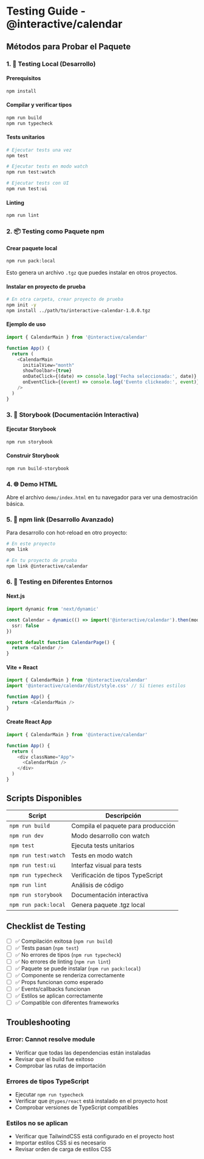 # Testing Guide - @interactive/calendar

## Métodos para Probar el Paquete

### 1. 🔧 Testing Local (Desarrollo)

#### Prerequisitos
```bash
npm install
```

#### Compilar y verificar tipos
```bash
npm run build
npm run typecheck
```

#### Tests unitarios
```bash
# Ejecutar tests una vez
npm test

# Ejecutar tests en modo watch
npm run test:watch

# Ejecutar tests con UI
npm run test:ui
```

#### Linting
```bash
npm run lint
```

### 2. 📦 Testing como Paquete npm

#### Crear paquete local
```bash
npm run pack:local
```
Esto genera un archivo `.tgz` que puedes instalar en otros proyectos.

#### Instalar en proyecto de prueba
```bash
# En otra carpeta, crear proyecto de prueba
npm init -y
npm install ../path/to/interactive-calendar-1.0.0.tgz
```

#### Ejemplo de uso
```typescript
import { CalendarMain } from '@interactive/calendar'

function App() {
  return (
    <CalendarMain
      initialView="month"
      showToolbar={true}
      onDateClick={(date) => console.log('Fecha seleccionada:', date)}
      onEventClick={(event) => console.log('Evento clickeado:', event)}
    />
  )
}
```

### 3. 📖 Storybook (Documentación Interactiva)

#### Ejecutar Storybook
```bash
npm run storybook
```

#### Construir Storybook
```bash
npm run build-storybook
```

### 4. 🌐 Demo HTML

Abre el archivo `demo/index.html` en tu navegador para ver una demostración básica.

### 5. 🔗 npm link (Desarrollo Avanzado)

Para desarrollo con hot-reload en otro proyecto:

```bash
# En este proyecto
npm link

# En tu proyecto de prueba
npm link @interactive/calendar
```

### 6. 📱 Testing en Diferentes Entornos

#### Next.js
```typescript
import dynamic from 'next/dynamic'

const Calendar = dynamic(() => import('@interactive/calendar').then(mod => ({ default: mod.CalendarMain })), {
  ssr: false
})

export default function CalendarPage() {
  return <Calendar />
}
```

#### Vite + React
```typescript
import { CalendarMain } from '@interactive/calendar'
import '@interactive/calendar/dist/style.css' // Si tienes estilos

function App() {
  return <CalendarMain />
}
```

#### Create React App
```typescript
import { CalendarMain } from '@interactive/calendar'

function App() {
  return (
    <div className="App">
      <CalendarMain />
    </div>
  )
}
```

## Scripts Disponibles

| Script | Descripción |
|--------|-------------|
| `npm run build` | Compila el paquete para producción |
| `npm run dev` | Modo desarrollo con watch |
| `npm test` | Ejecuta tests unitarios |
| `npm run test:watch` | Tests en modo watch |
| `npm run test:ui` | Interfaz visual para tests |
| `npm run typecheck` | Verificación de tipos TypeScript |
| `npm run lint` | Análisis de código |
| `npm run storybook` | Documentación interactiva |
| `npm run pack:local` | Genera paquete .tgz local |

## Checklist de Testing

- [ ] ✅ Compilación exitosa (`npm run build`)
- [ ] ✅ Tests pasan (`npm test`)
- [ ] ✅ No errores de tipos (`npm run typecheck`)
- [ ] ✅ No errores de linting (`npm run lint`)
- [ ] ✅ Paquete se puede instalar (`npm run pack:local`)
- [ ] ✅ Componente se renderiza correctamente
- [ ] ✅ Props funcionan como esperado
- [ ] ✅ Events/callbacks funcionan
- [ ] ✅ Estilos se aplican correctamente
- [ ] ✅ Compatible con diferentes frameworks

## Troubleshooting

### Error: Cannot resolve module
- Verificar que todas las dependencias están instaladas
- Revisar que el build fue exitoso
- Comprobar las rutas de importación

### Errores de tipos TypeScript
- Ejecutar `npm run typecheck`
- Verificar que `@types/react` está instalado en el proyecto host
- Comprobar versiones de TypeScript compatibles

### Estilos no se aplican
- Verificar que TailwindCSS está configurado en el proyecto host
- Importar estilos CSS si es necesario
- Revisar orden de carga de estilos CSS
